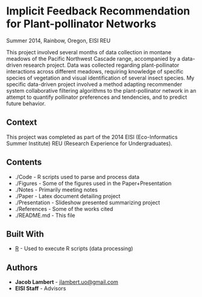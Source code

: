 # Implicit Feedback Recommendation for Plant-pollinator Networks
Summer 2014, Rainbow, Oregon, EISI REU

This project involved several months of data collection in montane meadows of the Pacific Northwest Cascade range, accompanied by a data-driven research project. Data was collected regarding plant-pollinator interactions across different meadows, requiring knowledge of specific species of vegetation and visual identification of several insect species. My specific data-driven project involved a method adapting recommender system collaborative filtering algorithms to the plant-pollinator network in an attempt to quantify pollinator preferences and tendencies, and to predict future behavior.

## Context

This project was completed as part of the 2014 EISI (Eco-Informatics Summer Institute) REU (Research Experience for Undergraduates).

## Contents

* ./Code - R scripts used to parse and process data
* ./Figures - Some of the figures used in the Paper+Presentation
* ./Notes - Primarily meeting notes
* ./Paper - Latex document detailing project
* ./Presentation - Slideshow presented summarizing project
* ./References - Some of the works cited
* ./README.md - This file

## Built With

* [R](https://www.r-project.org) - Used to execute R scripts (data processing)

## Authors

* **Jacob Lambert** - jlambert.uo@gmail.com
* **EISI Staff** - Advisors
